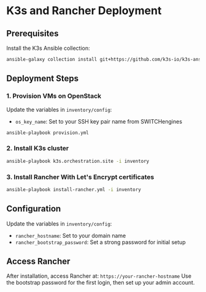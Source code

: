 # K3s and Rancher Deployment

## Prerequisites
Install the K3s Ansible collection:
```bash
ansible-galaxy collection install git+https://github.com/k3s-io/k3s-ansible.git
```

## Deployment Steps

### 1. Provision VMs on OpenStack

Update the variables in `inventory/config`:
- `os_key_name`: Set to your SSH key pair name from SWITCHengines

```bash
ansible-playbook provision.yml
```

### 2. Install K3s cluster
```bash
ansible-playbook k3s.orchestration.site -i inventory
```

### 3. Install Rancher With Let's Encrypt certificates
```bash
ansible-playbook install-rancher.yml -i inventory
```

## Configuration

Update the variables in `inventory/config`:
- `rancher_hostname`: Set to your domain name
- `rancher_bootstrap_password`: Set a strong password for initial setup

## Access Rancher

After installation, access Rancher at: `https://your-rancher-hostname`
Use the bootstrap password for the first login, then set up your admin account.
